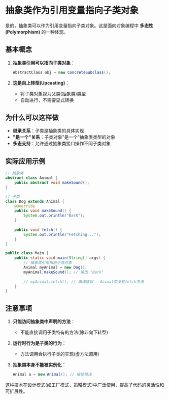 # 抽象类作为引用变量指向子类对象

是的，抽象类可以作为引用变量指向子类对象。这是面向对象编程中 **多态性(Polymorphism)** 的一种体现。

## 基本概念

1. **抽象类引用可以指向子类对象**：
   ```java
   AbstractClass obj = new ConcreteSubclass();
   ```

2. **这是向上转型(Upcasting)**：
   - 将子类对象视为父类(抽象类)类型
   - 自动进行，不需要显式转换

## 为什么可以这样做

- **继承关系**：子类是抽象类的具体实现
- **"是一个"关系**：子类对象"是一个"抽象类类型的对象
- **多态支持**：允许通过抽象类接口操作不同子类对象

## 实际应用示例

```java
// 抽象类
abstract class Animal {
    public abstract void makeSound();
}

// 子类
class Dog extends Animal {
    @Override
    public void makeSound() {
        System.out.println("Bark");
    }
    
    public void fetch() {
        System.out.println("Fetching...");
    }
}

public class Main {
    public static void main(String[] args) {
        // 抽象类引用指向子类对象
        Animal myAnimal = new Dog();
        myAnimal.makeSound(); // 输出 "Bark"
        
        // myAnimal.fetch(); // 编译错误 - Animal类没有fetch方法
    }
}
```

## 注意事项

1. **只能访问抽象类中声明的方法**：
   - 不能直接调用子类特有的方法(除非向下转型)

2. **运行时行为是子类的行为**：
   - 方法调用会执行子类的实现(虚方法调用)

3. **抽象类本身不能被实例化**：
   ```java
   Animal a = new Animal(); // 编译错误
   ```

这种技术在设计模式(如工厂模式、策略模式)中广泛使用，提高了代码的灵活性和可扩展性。